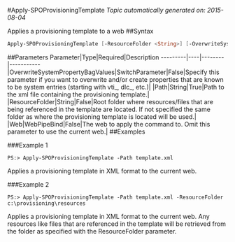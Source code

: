#Apply-SPOProvisioningTemplate
*Topic automatically generated on: 2015-08-04*

Applies a provisioning template to a web
##Syntax
```powershell
Apply-SPOProvisioningTemplate [-ResourceFolder <String>] [-OverwriteSystemPropertyBagValues [<SwitchParameter>]] [-Web <WebPipeBind>] -Path <String>
```


##Parameters
Parameter|Type|Required|Description
---------|----|--------|-----------
|OverwriteSystemPropertyBagValues|SwitchParameter|False|Specify this parameter if you want to overwrite and/or create properties that are known to be system entries (starting with vti_, dlc_, etc.)|
|Path|String|True|Path to the xml file containing the provisioning template.|
|ResourceFolder|String|False|Root folder where resources/files that are being referenced in the template are located. If not specified the same folder as where the provisioning template is located will be used.|
|Web|WebPipeBind|False|The web to apply the command to. Omit this parameter to use the current web.|
##Examples

###Example 1
    
    PS:> Apply-SPOProvisioningTemplate -Path template.xml

Applies a provisioning template in XML format to the current web.

###Example 2
    
    PS:> Apply-SPOProvisioningTemplate -Path template.xml -ResourceFolder c:\provisioning\resources

Applies a provisioning template in XML format to the current web. Any resources like files that are referenced in the template will be retrieved from the folder as specified with the ResourceFolder parameter.
<!-- Ref: B3060EE6EAE36E608D8B128473568B37 -->